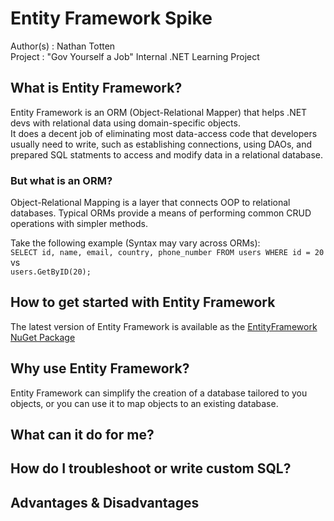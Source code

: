 # Entity Framework Spike

Author(s) : Nathan Totten  
Project : "Gov Yourself a Job" Internal .NET Learning Project

## What is Entity Framework?
Entity Framework is an ORM (Object-Relational Mapper) that helps .NET devs with relational data using domain-specific objects.  
It does a decent job of eliminating most data-access code that developers usually need to write, such as establishing connections, using DAOs, and prepared SQL statments to access and modify data in a relational database.

### But what is an ORM?

Object-Relational Mapping is a layer that connects OOP to relational databases.
Typical ORMs provide a means of performing common CRUD operations with simpler methods.  

Take the following example (Syntax may vary across ORMs):  
`SELECT id, name, email, country, phone_number FROM users WHERE id = 20`  
vs  
`users.GetByID(20);`

## How to get started with Entity Framework

The latest version of Entity Framework is available as the [EntityFramework NuGet Package](https://www.nuget.org/packages/EntityFramework/)

## Why use Entity Framework?

Entity Framework can simplify the creation of a database tailored to you objects, or you can use it to map objects to an existing database.  



## What can it do for me?

## How do I troubleshoot or write custom SQL?

## Advantages & Disadvantages